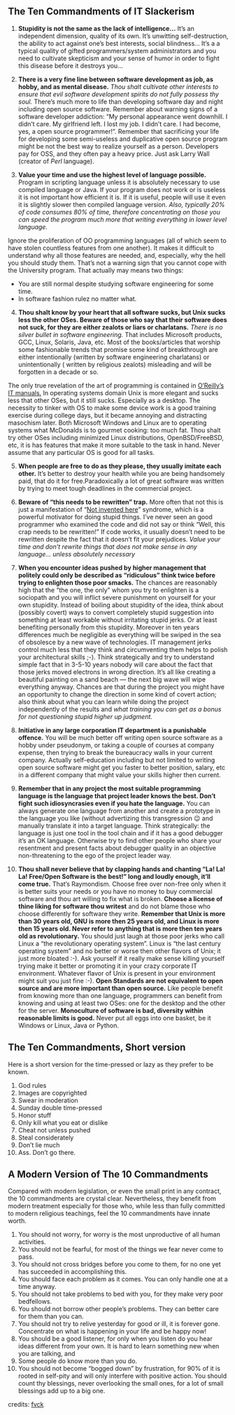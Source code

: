 ## The Ten Commandments of IT Slackerism

1. **Stupidity is not the same as the lack of intelligence…** It’s an independent dimension, quality of its own. It’s unwitting self-destruction, the ability to act against one’s best interests, social blindness… It’s a a typical quality of gifted programmers/system administrators and you need to cultivate skepticism and your sense of humor in order to fight this disease before it destroys you…

2. **There is a very fine line between software development as job, as hobby, and as mental disease.** _Thou shalt cultivate other interests to ensure that evil software development spirits do not fully possess thy soul._ There’s much more to life than developing software day and night including open source software. Remember about warning signs of a software developer addiction: “My personal appearance went downhill. I didn’t care. My girlfriend left. I lost my job. I didn’t care. I had become, yes, a open source programmer!”. Remember that sacrificing your life for developing some semi-useless and duplicative open source program might be not the best way to realize yourself as a person. Developers pay for OSS, and they often pay a heavy price. Just ask Larry Wall (creator of _Perl_ language).

3. **Value your time and use the highest level of language possible.** Program in scripting language unless it is absolutely necessary to use compiled language or Java. If your program does not work or is useless it is not important how efficient it is. If it is useful, people will use it even it is slightly slower then compiled language version. _Also, typically 20% of code consumes 80% of time, therefore concentrating on those you can speed the program much more that writing everything in lower level language._

Ignore the proliferation of OO programming languages (all of which seem to have stolen countless features from one another). It makes it difficult to understand why all those features are needed, and, especially, why the hell you should study them. That’s not a warning sign that you cannot cope with the University program. That actually may means two things:

- You are still normal despite studying software engineering for some time.
- In software fashion rulez no matter what.

4. **Thou shalt know by your heart that all software sucks, but Unix sucks less the other OSes. Beware of those who say that their software does not suck, for they are either zealots or liars or charlatans.** _There is no silver bullet in software engineering._ That includes Microsoft products, GCC, Linux, Solaris, Java, etc. Most of the books/articles that worship some fashionable trends that promise some kind of breakthrough are either intentionally (written by software engineering charlatans) or unintentionally ( written by religious zealots) misleading and will be forgotten in a decade or so.

The only true revelation of the art of programming is contained in [O’Reilly’s IT manuals.](http://fvck.in/orly) In operating systems domain Unix is more elegant and sucks less that other OSes, but it still sucks. Especially as a desktop. The necessity to tinker with OS to make some device work is a good training exercise during college days, but it became annoying and distracting masochism later. Both Microsoft Windows and Linux are to operating systems what McDonalds is to gourmet cooking: too much fat. Thou shalt try other OSes including minimized Linux distributions, OpenBSD/FreeBSD, etc, it is has features that make it more suitable to the task in hand. Never assume that any particular OS is good for all tasks.

5. **When people are free to do as they please, they usually imitate each other.** It’s better to destroy your health while you are being handsomely paid, that do it for free.Paradoxically a lot of great software was written by trying to meet tough deadlines in the commercial project.

6. **Beware of “this needs to be rewritten” trap.** More often that not this is just a manifestation of “[Not invented here](http://en.wikipedia.org/wiki/Not_Invented_Here)” syndrome, which is a powerful motivator for doing stupid things. I’ve never seen an good programmer who examined the code and did not say or think “Well, this crap needs to be rewritten!” If code works, it usually doesn’t need to be rewritten despite the fact that it doesn’t fit your prejudices. _Value your time and don’t rewrite things that does not make sense in any language… unless absolutely necessary_

7. **When you encounter ideas pushed by higher management that politely could only be described as “ridiculous” think twice before trying to enlighten those poor smacks.** The chances are reasonably high that the “the one, the only” whom you try to enlighten is a sociopath and you will inflict severe punishment on yourself for your own stupidity. Instead of boiling about stupidity of the idea, think about (possibly covert) ways to convert completely stupid suggestion into something at least workable without irritating stupid jerks. Or at least benefiting personally from this stupidity. Moreover in ten years differences much be negligible as everything will be swiped in the sea of obsolesce by a new wave of technologies.
   IT management jerks control much less that they think and circumventing them helps to polish your architectural skills ;-). Think strategically and try to understand simple fact that in 3-5-10 years nobody will care about the fact that those jerks moved electrons in wrong direction. It’s all like creating a beautiful painting on a sand beach — the next big wave will wipe everything anyway. Chances are that during the project you might have an opportunity to change the direction in some kind of covert action; also think about what you can learn while doing the project independently of the results and _what training you can get as a bonus for not questioning stupid higher up judgment._

8. **Initiative in any large corporation IT department is a punishable offence.** You will be much better off writing open source software as a hobby under pseudonym, or taking a couple of courses at company expense, then trying to break the bureaucracy walls in your current company. Actually self-education including but not limited to writing open source software might get you faster to better position, salary, etc in a different company that might value your skills higher then current.

9. **Remember that in any project the most suitable programming language is the language that project leader knows the best. Don’t fight such idiosyncrasies even if you hate the language.** You can always generate one language from another and create a prototype in the language you like (without advertizing this transgression 😉 and manually translate it into a target language. Think strategically: the language is just one tool in the tool chain and if it has a good debugger it’s an OK language. Otherwise try to find other people who share your resentment and present facts about debugger quality in an objective non-threatening to the ego of the project leader way.

10. **Thou shall never believe that by clapping hands and chanting “La! La! La! Free/Open Software is the best!” long and loudly enough, it’ll come true.** That’s Raymondism. Choose free over non-free only when it is better suits your needs or you have no money to buy commercial software and thou art willing to fix what is broken. **Choose a license of thine liking for software thou writest** and do not blame those who choose differently for software they write. **Remember that Unix is more than 30 years old, GNU is more then 25 years old, and Linux is more then 15 years old. Never refer to anything that is more then ten years old as revolutionary.** You should just laugh at those poor jerks who call Linux a “the revolutionary operating system”. Linux is “the last century operating system” and no better or worse then other flavors of Unix; it just more bloated :-). Ask yourself if it really make sense killing yourself trying make it better or promoting it in your crazy corporate IT environment. Whatever flavor of Unix is present in your environment might suit you just fine :-). **Open Standards are not equivalent to open source and are more important than open source.** Like people benefit from knowing more than one language, programmers can benefit from knowing and using at least two OSes: one for the desktop and the other for the server. **Monoculture of software is bad, diversity within reasonable limits is good.** Never put all eggs into one basket, be it Windows or Linux, Java or Python.

## The Ten Commandments, Short version

Here is a short version for the time-pressed or lazy as they prefer to be known.

1. God rules
2. Images are copyrighted
3. Swear in moderation
4. Sunday double time-pressed
5. Honor stuff
6. Only kill what you eat or dislike
7. Cheat not unless pushed
8. Steal considerately
9. Don’t lie much
10. Ass. Don’t go there.

## A Modern Version of The 10 Commandments

Compared with modern legislation, or even the small print in any contract, the 10 commandments are crystal clear. Nevertheless, they benefit from modern treatment especially for those who, while less than fully committed to modern religious teachings, feel the 10 commandments have innate worth.

1. You should not worry, for worry is the most unproductive of all human activities.
2. You should not be fearful, for most of the things we fear never come to pass.
3. You should not cross bridges before you come to them, for no one yet has succeeded in accomplishing this.
4. You should face each problem as it comes. You can only handle one at a time anyway.
5. You should not take problems to bed with you, for they make very poor bedfellows.
6. You should not borrow other people’s problems. They can better care for them than you can.
7. You should not try to relive yesterday for good or ill, it is forever gone. Concentrate on what is happening in your life and be happy now!
8. You should be a good listener, for only when you listen do you hear ideas different from your own. It is hard to learn something new when you are talking, and
9. Some people do know more than you do.
10. You should not become “bogged down” by frustration, for 90% of it is rooted in self-pity and will only interfere with positive action. You should count thy blessings, never overlooking the small ones, for a lot of small blessings add up to a big one.

credits: [fvck](https://fvck.in/ten-commandmends/)
